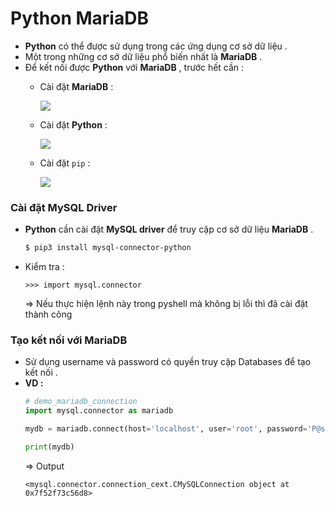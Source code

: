 # Python MariaDB
- **Python** có thể được sử dụng trong các ứng dụng cơ sở dữ liệu .
- Một trong những cơ sở dữ liệu phổ biến nhất là **MariaDB** .
- Để kết nối được **Python** với **MariaDB** , trước hết cần :
    - Cài đặt **MariaDB** :

        <img src=https://i.imgur.com/eESiBGz.png>

    - Cài đặt **Python** :

        <img src=https://i.imgur.com/fJTukiy.png>

    - Cài đặt `pip` :

        <img src=https://i.imgur.com/v0OwTuA.png>

### **Cài đặt MySQL Driver**
- **Python** cần cài đặt **MySQL driver** để truy cập cơ sở dữ liệu **MariaDB** .
    ```sh
    $ pip3 install mysql-connector-python
    ```
- Kiểm tra :
    ```
    >>> import mysql.connector
    ```
    => Nếu thực hiện lệnh này trong pyshell mà không bị lỗi thì đã cài đặt thành công 

### **Tạo kết nối với MariaDB**
- Sử dụng username và password có quyền truy cập Databases để tạo kết nối .
- **VD :**
    ```py
    # demo_mariadb_connection
    import mysql.connector as mariadb

    mydb = mariadb.connect(host='localhost', user='root', password='P@ssw0rd')

    print(mydb)
    ```
    => Output
    ```
    <mysql.connector.connection_cext.CMySQLConnection object at 0x7f52f73c56d8>
    ```
